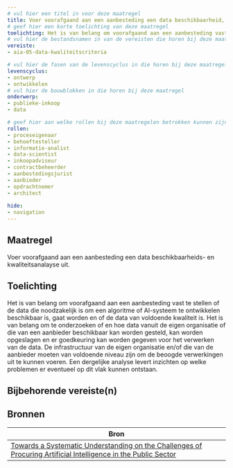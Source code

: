 ```yaml
---
# vul hier een titel in voor deze maatregel
title: Voer voorafgaand aan een aanbesteding een data beschikbaarheid, kwaliteit- en toegankelijkheidsanalayse uit. 
# geef hier een korte toelichting van deze maatregel
toelichting: Het is van belang om voorafgaand aan een aanbesteding vast te stellen of de data die noodzakelijk is om een algoritme of AI-systeem te ontwikkelen beschikbaar is of gaat worden en van voldoende kwaliteit is. 
# vul hier de bestandsnamen in van de vereisten die horen bij deze maatregel
vereiste: 
- aia-05-data-kwaliteitscriteria

# vul hier de fasen van de levenscyclus in die horen bij deze maatregel
levenscyclus: 
- ontwerp
- ontwikkelen
# vul hier de bouwblokken in die horen bij deze maatregel
onderwerp: 
- publieke-inkoop
- data

# geef hier aan welke rollen bij deze maatregelen betrokken kunnen zijn
rollen:
- proceseigenaar
- behoeftesteller
- informatie-analist
- data-scientist
- inkoopadviseur
- contractbeheerder
- aanbestedingsjurist
- aanbieder
- opdrachtnemer
- architect
  
hide:
- navigation
---
```


<!-- Let op! onderstaande regel met 'tags' niet weghalen! Deze maakt automatisch de knopjes op basis van de metadata  -->
<!-- tags -->

## Maatregel
<!-- Vul hier een omschrijving in van wat deze maatregel inhoudt. -->
Voer voorafgaand aan een aanbesteding een data beschikbaarheids- en kwaliteitsanalayse uit. 

## Toelichting
<!-- Geef hier een toelichting van deze maatregel -->
Het is van belang om voorafgaand aan een aanbesteding vast te stellen of de data die noodzakelijk is om een algoritme of AI-systeem te ontwikkelen beschikbaar is, gaat worden en of de data van voldoende kwaliteit is. Het is van belang om te onderzoeken of en hoe data vanuit de eigen organisatie of die van een aanbieder beschikbaar kan worden gesteld, kan worden opgeslagen en er goedkeuring kan worden gegeven voor het verwerken van de data. 
De infrastructuur van de eigen organisatie en/of die van de aanbieder moeten van voldoende niveau zijn om de beoogde verwerkingen uit te kunnen voeren. 
Een dergelijke analyse levert inzichten op welke problemen er eventueel op dit vlak kunnen ontstaan.

## Bijbehorende vereiste(n)
<!-- Hier volgt een lijst met vereisten op basis van de in de metadata ingevulde vereiste -->

<!-- Let op! onderstaande regel met 'list_vereisten_on_maatregelen_page' niet weghalen! Deze maakt automatisch een lijst van bijbehorende verseisten op basis van de metadata  -->
<!-- list_vereisten_on_maatregelen_page -->

## Bronnen 
<!-- Vul hier de relevante bronnen in voor deze maatregel -->

| Bron                        |
|-----------------------------|
| [Towards a Systematic Understanding on the Challenges of Procuring Artificial Intelligence in the Public Sector](https://www.google.nl/url?sa=t&rct=j&q=&esrc=s&source=web&cd=&ved=2ahUKEwi20eiMqfmGAxXV9gIHHbnbAjkQFnoECB0QAQ&url=https%3A%2F%2Fec.europa.eu%2Fnewsroom%2Fgrowth%2Fredirection%2Fdocument%2F86850&usg=AOvVaw3rVw_SLj8yjlU-uhWQv2eQ&opi=89978449)|        
